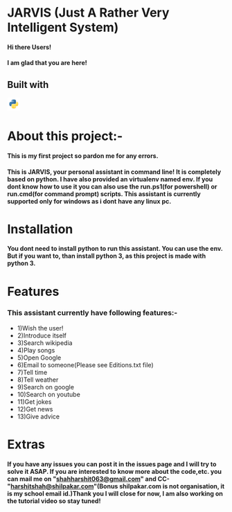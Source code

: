 # JARVIS (Just A Rather Very Intelligent System)
#### Hi there Users!
#### I am glad that you are here!
## Built with

<code><img height="30" src="https://raw.githubusercontent.com/github/explore/80688e429a7d4ef2fca1e82350fe8e3517d3494d/topics/python/python.png"></code>

# About this project:-
#### This is my first project so pardon me for any errors.
#### This is JARVIS, your personal assistant in command line! It is completely based on python. I have also provided an virtualenv named env. If you dont know how to use it you can also use the run.ps1(for powershell) or run.cmd(for command prompt) scripts. This assistant is currently supported only for windows as i dont have any linux pc.
# Installation
#### You dont need to install python to run this assistant. You can use the env. But if you want to, than install python 3, as this project is made with python 3. 
# Features
### This assistant currently have following features:- 
 - 1)Wish the user! 
 - 2)Introduce itself 
 - 3)Search wikipedia 
 - 4)Play songs 
 - 5)Open Google 
 - 6)Email to someone(Please see Editions.txt file) 
 - 7)Tell time 
 - 8)Tell weather 
 - 9)Search on google 
 - 10)Search on youtube 
 - 11)Get jokes 
 - 12)Get news 
 - 13)Give advice
# Extras
#### If you have any issues you can post it in the issues page and I will try to solve it ASAP. If you are interested to know more about the code,etc. you can mail me on "shahharshit063@gmail.com" and CC-"harshitshah@shilpakar.com"(Bonus shilpakar.com is not organisation, it is my school email id.)Thank you I will close for now, I am also working on the tutorial video so stay tuned!